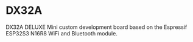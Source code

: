 # DX32A
DX32A DELUXE Mini custom development board
based on the Espressif ESP32S3 N16R8 WiFi and Bluetooth module.

